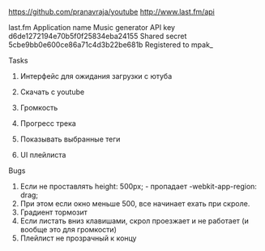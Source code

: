 https://github.com/pranavraja/youtube
http://www.last.fm/api

last.fm
Application name	Music generator
API key	            d6de1272194e70b5f0f25834eba24155
Shared secret	    5cbe9bb0e600ce86a71c4d3b22be681b
Registered to	    mpak_


Tasks

1. Интерфейс для ожидания загрузки с ютуба
2. Скачать с youtube

3. Громкость
4. Прогресс трека

5. Показывать выбранные теги
6. UI плейлиста


Bugs

1. Если не проставлять height: 500px; - пропадает -webkit-app-region: drag; 
2. При этом если окно меньше 500, все начинает ехать при скроле.
3. Градиент тормозит
4. Если листать вниз клавишами, скрол проезжает и не работает (и вообще это для громкости)
5. Плейлист не прозрачный к концу

